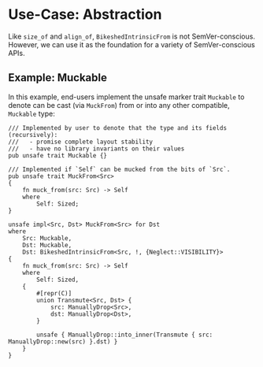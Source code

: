 # Use-Case: Abstraction

Like `size_of` and `align_of`, `BikeshedIntrinsicFrom` is not SemVer-conscious. However, we can use it as the foundation for a variety of SemVer-conscious APIs.

## Example: Muckable
In this example, end-users implement the unsafe marker trait `Muckable` to denote can be cast (via `MuckFrom`) from or into any other compatible, `Muckable` type:
```rust,ignore
/// Implemented by user to denote that the type and its fields (recursively):
///   - promise complete layout stability
///   - have no library invariants on their values
pub unsafe trait Muckable {}

/// Implemented if `Self` can be mucked from the bits of `Src`.
pub unsafe trait MuckFrom<Src>
{
    fn muck_from(src: Src) -> Self
    where
        Self: Sized;
}

unsafe impl<Src, Dst> MuckFrom<Src> for Dst
where
    Src: Muckable,
    Dst: Muckable,
    Dst: BikeshedIntrinsicFrom<Src, !, {Neglect::VISIBILITY}>
{
    fn muck_from(src: Src) -> Self
    where
        Self: Sized,
    {
        #[repr(C)]
        union Transmute<Src, Dst> {
            src: ManuallyDrop<Src>,
            dst: ManuallyDrop<Dst>,
        }

        unsafe { ManuallyDrop::into_inner(Transmute { src: ManuallyDrop::new(src) }.dst) }
    }
}
```
